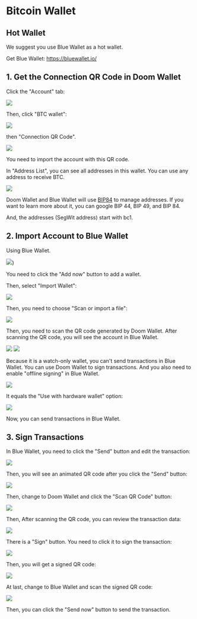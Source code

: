 # Bitcoin Wallet

## Hot Wallet

We suggest you use Blue Wallet as a hot wallet.

Get Blue Wallet: https://bluewallet.io/

## 1. Get the Connection QR Code in Doom Wallet

Click the "Account" tab:

![](./7-4.jpg)

Then, click "BTC wallet":

![](./7-5.jpg)

then "Connection QR Code".

![](./7-6.jpg)

You need to import the account with this QR code.

In "Address List", you can see all addresses in this wallet. You can use any address to receive BTC.

![](./7-10.jpg)

Doom Wallet and Blue Wallet will use [BIP84](https://github.com/bitcoin/bips/blob/master/bip-0084.mediawiki) to manage addresses. If you want to learn more about it, you can google BIP 44, BIP 49, and BIP 84.

And, the addresses (SegWit address) start with bc1.

## 2. Import Account to Blue Wallet

Using Blue Wallet.

![](./7-1.jpg))

You need to click the "Add now" button to add a wallet.

Then, select "Import Wallet":

![](./7-2.jpg)

Then, you need to choose "Scan or import a file":

![](./7-3.jpg)

Then, you need to scan the QR code generated by Doom Wallet. After scanning the QR code, you will see the account in Blue Wallet.

![](./7-7.jpg)
![](./7-8.jpg)

Because it is a watch-only wallet, you can't send transactions in Blue Wallet. You can use Doom Wallet to sign transactions. And you also need to enable "offline signing" in Blue Wallet.

![](./7-9.jpg)

It equals the "Use with hardware wallet" option:

![](./7-11.jpg)

Now, you can send transactions in Blue Wallet.

## 3. Sign Transactions

In Blue Wallet, you need to click the "Send" button and edit the transaction:

![](./7-12.jpg)

Then, you will see an animated QR code after you click the "Send" button:

![](./7-13.jpg)

Then, change to Doom Wallet and click the "Scan QR Code" button:

![](./7-14.jpg)

Then, After scanning the QR code, you can review the transaction data:

![](./7-15.jpg)

There is a "Sign" button. You need to click it to sign the transaction:

![](./7-16.jpg)

Then, you will get a signed QR code:

![](./7-17.jpg)

At last, change to Blue Wallet and scan the signed QR code:

![](./7-18.jpg)

Then, you can click the "Send now" button to send the transaction.
